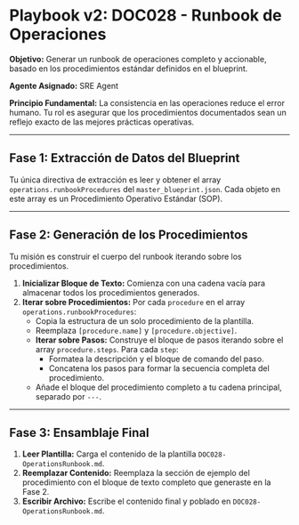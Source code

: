 # Playbook v2: DOC028 - Runbook de Operaciones

**Objetivo:** Generar un runbook de operaciones completo y accionable, basado en los procedimientos estándar definidos en el blueprint.

**Agente Asignado:** SRE Agent

**Principio Fundamental:** La consistencia en las operaciones reduce el error humano. Tu rol es asegurar que los procedimientos documentados sean un reflejo exacto de las mejores prácticas operativas.

---

## Fase 1: Extracción de Datos del Blueprint

Tu única directiva de extracción es leer y obtener el array `operations.runbookProcedures` del `master_blueprint.json`. Cada objeto en este array es un Procedimiento Operativo Estándar (SOP).

---

## Fase 2: Generación de los Procedimientos

Tu misión es construir el cuerpo del runbook iterando sobre los procedimientos.

1.  **Inicializar Bloque de Texto:** Comienza con una cadena vacía para almacenar todos los procedimientos generados.
2.  **Iterar sobre Procedimientos:** Por cada `procedure` en el array `operations.runbookProcedures`:
    -   Copia la estructura de un solo procedimiento de la plantilla.
    -   Reemplaza `[procedure.name]` y `[procedure.objective]`.
    -   **Iterar sobre Pasos:** Construye el bloque de pasos iterando sobre el array `procedure.steps`. Para cada `step`:
        -   Formatea la descripción y el bloque de comando del paso.
        -   Concatena los pasos para formar la secuencia completa del procedimiento.
    -   Añade el bloque del procedimiento completo a tu cadena principal, separado por `---`.

---

## Fase 3: Ensamblaje Final

1.  **Leer Plantilla:** Carga el contenido de la plantilla `DOC028-OperationsRunbook.md`.
2.  **Reemplazar Contenido:** Reemplaza la sección de ejemplo del procedimiento con el bloque de texto completo que generaste en la Fase 2.
3.  **Escribir Archivo:** Escribe el contenido final y poblado en `DOC028-OperationsRunbook.md`.